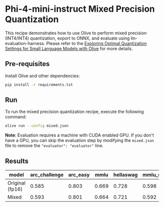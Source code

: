# Phi-4-mini-instruct Mixed Precision Quantization

This recipe demonstrates how to use Olive to perform mixed precision (INT4/INT4) quantization, export to ONNX, and evaluate using lm-evaluation-harness. Please refer to the [Exploring Optimal Quantization Settings for Small Language Models with Olive](https://microsoft.github.io/Olive/blogs/quant-slms.html) for more details.

## Pre-requisites
Install Olive and other dependencies:

```bash
pip install -r requirements.txt
```

## Run
To run the mixed precision quantization recipe, execute the following command:

```bash
olive run --config mixed.json
```

**Note**: Evaluation requires a machine with CUDA enabled GPU. If you don't have a GPU, you can skip the evaluation step by modifying the `mixed.json` file to remove the `"evaluator": "evaluator"` line.

## Results
| model           | arc_challenge | arc_easy | mmlu  | hellaswag | mmlu_stem | openbookqa | model_size_gb |
|-----------------|---------------|----------|-------|-----------|-----------|------------|---------------|
| Original (fp16) | 0.585         | 0.803    | 0.669 | 0.728     | 0.598     | 0.426      | 8.314         |
| Mixed           | 0.593         | 0.801    | 0.664 | 0.721     | 0.592     | 0.424      | 3.844         |
